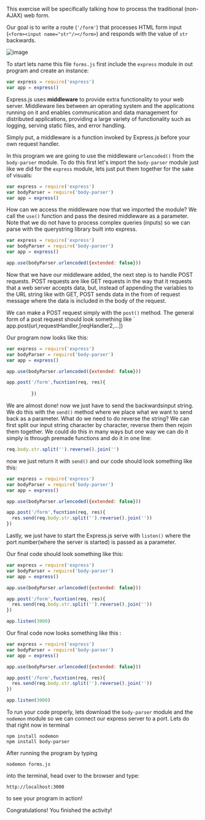 <!--title={Proccessing Web Forms}-->

This exercise will be specifically talking how to process the traditional (non-AJAX) web form.

Our goal is to write a route (`'/form'`) that processes HTML form input
(`<form><input name="str"/></form>`) and responds with the value of `str` backwards.

![image](https://images.pexels.com/photos/840996/pexels-photo-840996.jpeg?auto=compress&cs=tinysrgb&dpr=1&w=500)

To start lets name this file `forms.js` first include the `express` module in out program and create an instance:

```js
var express = require('express')
var app = express()
```

Express.js uses **middleware** to provide extra functionality to your web server. Middleware lies between an operating system and the applications running on it and enables communication and data management for distributed applications, providing a large variety of functionality such as logging, serving static files, and error handling.

Simply put, a middleware is a function invoked by Express.js before your own request handler.

In this program we are going to use the middleware `urlencoded()`  from the `body-parser` module. To do this first let's import the  `body-parser` module just like we did for the `express` module, lets just put them together for the sake of visuals:

```js
var express = require('express')
var bodyParser = require('body-parser')
var app = express()
```

How can we access the middleware now that we imported the module? We call the `use()` function and pass the desired middleware as a parameter. Note that we do not have to process complex queries (inputs) so we can parse with the querystring library built into express.  

```js
var express = require('express')
var bodyParser = require('body-parser')
var app = express()

app.use(bodyParser.urlencoded({extended: false}))
```

Now that we have our middleware added, the next step is to handle POST requests. POST requests are like GET requests in the way  that it requests that a web server accepts data,  but, instead of appending the variables to the URL string like with GET, POST sends data in the from of request message where the data is included in the body of the request. 

We can make a POST request simply with the `post()` method. The general form of a post request should look something like ` app.post(url,requestHandler,[reqHandler2,...])

Our program now looks like this:

```js
var express = require('express')
var bodyParser = require('body-parser')
var app = express()

app.use(bodyParser.urlencoded({extended: false}))

app.post('/form',fucntion(req, res){
         
         })
```

We are almost done! now we just have to send the backwardsinput string. We do this with the `send()` method where we place what we want to send back as a parameter. What do we need to do reverse the string? We can first split our input string character by character, reverse them then rejoin them together. We could do this in many ways but one way we can do it simply is through premade functions and do it in one line:

```js
req.body.str.split('').reverse().join('')
```

now we just return it with `send()` and our code should look something like this:

```js
var express = require('express')
var bodyParser = require('body-parser')
var app = express()

app.use(bodyParser.urlencoded({extended: false}))

app.post('/form',fucntion(req, res){
  res.send(req.body.str.split('').reverse().join(''))
})
```

Lastly, we just have to start the Express.js serve with `listen()` where the port number(where the server is started) is passed as a parameter. 

Our final code should look something like this:

```js
var express = require('express')
var bodyParser = require('body-parser')
var app = express()

app.use(bodyParser.urlencoded({extended: false}))

app.post('/form',fucntion(req, res){
  res.send(req.body.str.split('').reverse().join(''))
})

app.listen(3000)
```



Our final code now looks something like this :

```js
var express = require('express')
var bodyParser = require('body-parser')
var app = express()

app.use(bodyParser.urlencoded({extended: false}))

app.post('/form',fucntion(req, res){
  res.send(req.body.str.split('').reverse().join(''))
})

app.listen(3000)
```



To run your code properly, lets download the `body-parser` module and  the `nodemon` module so we can connect our express server to a port. Lets do that right now in terminal

```
npm install nodemon
npm install body-parser
```

After running the program by typing

```
nodemon forms.js
```

into the terminal, head over to the browser and type:

```
http://localhost:3000 
```

to see your program in action!

Congratulations! You finished the activity!

